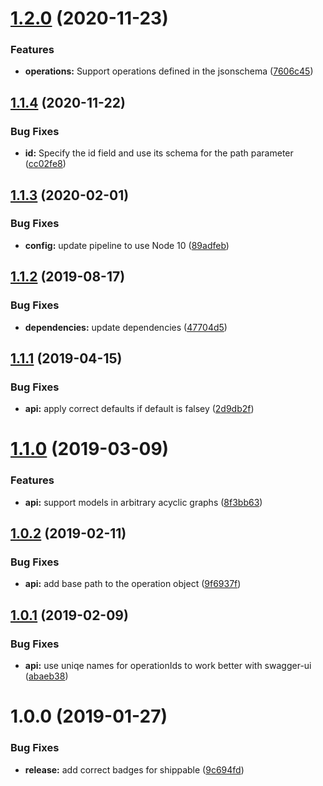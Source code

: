 # [1.2.0](https://github.com/phil-mitchell/exegesis-plugin-jsonschema/compare/v1.1.4...v1.2.0) (2020-11-23)


### Features

* **operations:** Support operations defined in the jsonschema ([7606c45](https://github.com/phil-mitchell/exegesis-plugin-jsonschema/commit/7606c452fbc1e604e63720ee281696409c1c1b92))

## [1.1.4](https://github.com/phil-mitchell/exegesis-plugin-jsonschema/compare/v1.1.3...v1.1.4) (2020-11-22)


### Bug Fixes

* **id:** Specify the id field and use its schema for the path parameter ([cc02fe8](https://github.com/phil-mitchell/exegesis-plugin-jsonschema/commit/cc02fe8d6bc7ba2aae6fa5609340ff0a5f0a8290))

## [1.1.3](https://github.com/phil-mitchell/exegesis-plugin-jsonschema/compare/v1.1.2...v1.1.3) (2020-02-01)


### Bug Fixes

* **config:** update pipeline to use Node 10 ([89adfeb](https://github.com/phil-mitchell/exegesis-plugin-jsonschema/commit/89adfebd0a1936c17db6480a456835ff994bb892))

## [1.1.2](https://github.com/phil-mitchell/exegesis-plugin-jsonschema/compare/v1.1.1...v1.1.2) (2019-08-17)


### Bug Fixes

* **dependencies:** update dependencies ([47704d5](https://github.com/phil-mitchell/exegesis-plugin-jsonschema/commit/47704d5))

## [1.1.1](https://github.com/phil-mitchell/exegesis-plugin-jsonschema/compare/v1.1.0...v1.1.1) (2019-04-15)


### Bug Fixes

* **api:** apply correct defaults if default is falsey ([2d9db2f](https://github.com/phil-mitchell/exegesis-plugin-jsonschema/commit/2d9db2f))

# [1.1.0](https://github.com/phil-mitchell/exegesis-plugin-jsonschema/compare/v1.0.2...v1.1.0) (2019-03-09)


### Features

* **api:** support models in arbitrary acyclic graphs ([8f3bb63](https://github.com/phil-mitchell/exegesis-plugin-jsonschema/commit/8f3bb63))

## [1.0.2](https://github.com/phil-mitchell/exegesis-plugin-jsonschema/compare/v1.0.1...v1.0.2) (2019-02-11)


### Bug Fixes

* **api:** add base path to the operation object ([9f6937f](https://github.com/phil-mitchell/exegesis-plugin-jsonschema/commit/9f6937f))

## [1.0.1](https://github.com/phil-mitchell/exegesis-plugin-jsonschema/compare/v1.0.0...v1.0.1) (2019-02-09)


### Bug Fixes

* **api:** use uniqe names for operationIds to work better with swagger-ui ([abaeb38](https://github.com/phil-mitchell/exegesis-plugin-jsonschema/commit/abaeb38))

# 1.0.0 (2019-01-27)


### Bug Fixes

* **release:** add correct badges for shippable ([9c694fd](https://github.com/phil-mitchell/exegesis-plugin-jsonschema/commit/9c694fd))
